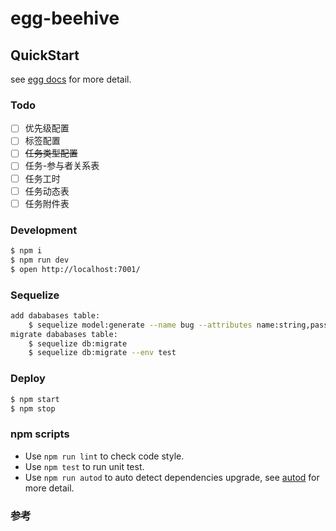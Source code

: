 # egg-beehive

## QuickStart

<!-- add docs here for user -->

see [egg docs][egg] for more detail.

### Todo

- [ ] 优先级配置
- [ ] 标签配置
- [ ] ~~任务类型配置~~
- [ ] 任务-参与者关系表
- [ ] 任务工时
- [ ] 任务动态表
- [ ] 任务附件表

### Development

```bash
$ npm i
$ npm run dev
$ open http://localhost:7001/
```

### Sequelize

```bash
add dababases table:
    $ sequelize model:generate --name bug --attributes name:string,password:string
migrate dababases table:
    $ sequelize db:migrate
    $ sequelize db:migrate --env test
```

### Deploy

```bash
$ npm start
$ npm stop
```

### npm scripts

- Use `npm run lint` to check code style.
- Use `npm test` to run unit test.
- Use `npm run autod` to auto detect dependencies upgrade, see [autod](https://www.npmjs.com/package/autod) for more detail.

### 参考

[egg]: https://eggjs.org
[egg-ts-helper]: https://cnpmjs.org/package/egg-ts-helper
[sequelize]: https://sequelize.org/master/class/lib/model.js~Model.html#static-method-findOne
